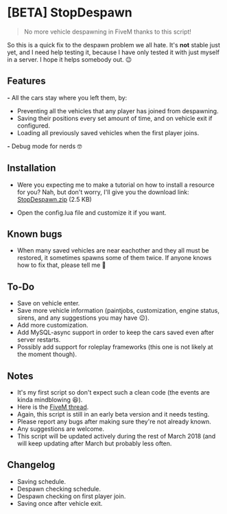 # [BETA] StopDespawn

> No more vehicle despawning in FiveM thanks to this script!

So this is a quick fix to the despawn problem we all hate. It's **not** stable just yet, and I need help testing it, because I have only tested it with just myself in a server. I hope it helps somebody out. :wink: 

## Features

**-** All the cars stay where you left them, by:
- Preventing all the vehicles that any player has joined from despawning.
- Saving their positions every set amount of time, and on vehicle exit if configured.
- Loading all previously saved vehicles when the first player joins.

**-** Debug mode for nerds :nerd_face:

## Installation

- Were you expecting me to make a tutorial on how to install a resource for you? Nah, but don't worry, I'll give you the download link: <a class="attachment" href="https://forum.fivem.net/uploads/default/original/3X/8/a/8ae7d9e5998eb4430767da91515a82e0e84ec853.zip">StopDespawn.zip</a> (2.5 KB)

- Open the config.lua file and customize it if you want.

## Known bugs

- When many saved vehicles are near eachother and they all must be restored, it sometimes spawns some of them twice. If anyone knows how to fix that, please tell me :pray:

## To-Do

- Save on vehicle enter.
- Save more vehicle information (paintjobs, customization, engine status, sirens, and any suggestions you may have :wink:).
- Add more customization.
- Add MySQL-async support in order to keep the cars saved even after server restarts.
- Possibly add support for roleplay frameworks (this one is not likely at the moment though).

## Notes

- It's my first script so don't expect such a clean code (the events are kinda mindblowing :laughing:).
- Here is the <a href="https://github.com/Chocoleight/StopDespawn">FiveM thread</a>.
- Again, this script is still in an early beta version and it needs testing.
- Please report any bugs after making sure they're not already known.
- Any suggestions are welcome.
- This script will be updated actively during the rest of March 2018 (and will keep updating after March but probably less often.

## Changelog

+ Saving schedule.
+ Despawn checking schedule.
+ Despawn checking on first player join.
+ Saving once after vehicle exit.
